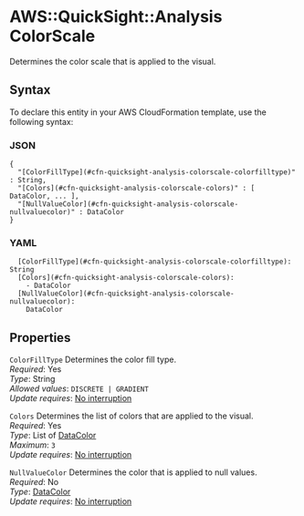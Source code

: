 # AWS::QuickSight::Analysis ColorScale<a name="aws-properties-quicksight-analysis-colorscale"></a>

Determines the color scale that is applied to the visual\.

## Syntax<a name="aws-properties-quicksight-analysis-colorscale-syntax"></a>

To declare this entity in your AWS CloudFormation template, use the following syntax:

### JSON<a name="aws-properties-quicksight-analysis-colorscale-syntax.json"></a>

```
{
  "[ColorFillType](#cfn-quicksight-analysis-colorscale-colorfilltype)" : String,
  "[Colors](#cfn-quicksight-analysis-colorscale-colors)" : [ DataColor, ... ],
  "[NullValueColor](#cfn-quicksight-analysis-colorscale-nullvaluecolor)" : DataColor
}
```

### YAML<a name="aws-properties-quicksight-analysis-colorscale-syntax.yaml"></a>

```
  [ColorFillType](#cfn-quicksight-analysis-colorscale-colorfilltype): String
  [Colors](#cfn-quicksight-analysis-colorscale-colors): 
    - DataColor
  [NullValueColor](#cfn-quicksight-analysis-colorscale-nullvaluecolor): 
    DataColor
```

## Properties<a name="aws-properties-quicksight-analysis-colorscale-properties"></a>

`ColorFillType`  <a name="cfn-quicksight-analysis-colorscale-colorfilltype"></a>
Determines the color fill type\.  
*Required*: Yes  
*Type*: String  
*Allowed values*: `DISCRETE | GRADIENT`  
*Update requires*: [No interruption](https://docs.aws.amazon.com/AWSCloudFormation/latest/UserGuide/using-cfn-updating-stacks-update-behaviors.html#update-no-interrupt)

`Colors`  <a name="cfn-quicksight-analysis-colorscale-colors"></a>
Determines the list of colors that are applied to the visual\.  
*Required*: Yes  
*Type*: List of [DataColor](aws-properties-quicksight-analysis-datacolor.md)  
*Maximum*: `3`  
*Update requires*: [No interruption](https://docs.aws.amazon.com/AWSCloudFormation/latest/UserGuide/using-cfn-updating-stacks-update-behaviors.html#update-no-interrupt)

`NullValueColor`  <a name="cfn-quicksight-analysis-colorscale-nullvaluecolor"></a>
Determines the color that is applied to null values\.  
*Required*: No  
*Type*: [DataColor](aws-properties-quicksight-analysis-datacolor.md)  
*Update requires*: [No interruption](https://docs.aws.amazon.com/AWSCloudFormation/latest/UserGuide/using-cfn-updating-stacks-update-behaviors.html#update-no-interrupt)